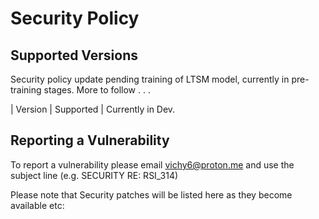 # Security Policy

## Supported Versions

Security policy update pending training of LTSM model, currently in pre-training stages. More to follow . . .

| Version | Supported          |
Currently in Dev.

## Reporting a Vulnerability

To report a vulnerability please email vichy6@proton.me and use the subject line (e.g. SECURITY RE: RSI_314)

Please note that Security patches will be listed here as they become available etc:


